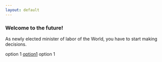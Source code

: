 ```yaml
---
layout: default
---
```


### Welcome to the future!

As newly elected minister of labor of the World, you have to start making decisions.

option 1 [option1](/scenario-1)
option 1